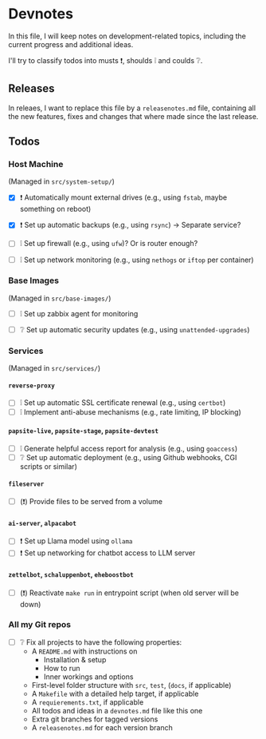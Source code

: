 
# Devnotes

In this file, I will keep notes on development-related topics, including the current progress and additional ideas.

I'll try to classify todos into musts ❗, shoulds ❕ and coulds ❔.


## Releases

In releaes, I want to replace this file by a `releasenotes.md` file, containing all the new features, fixes and changes that where made since the last release.


## Todos

### Host Machine

(Managed in `src/system-setup/`)

- [x] ❗ Automatically mount external drives (e.g., using `fstab`, maybe something on reboot)
- [x] ❗ Set up automatic backups (e.g., using `rsync`) → Separate service?
- [ ] ❕ Set up firewall (e.g., using `ufw`)? Or is router enough?
- [ ] ❕ Set up network monitoring (e.g., using `nethogs` or `iftop` per container)


### Base Images

(Managed in `src/base-images/`)

- [ ] ❕ Set up zabbix agent for monitoring
- [ ] ❔ Set up automatic security updates (e.g., using `unattended-upgrades`)


### Services

(Managed in `src/services/`)

#### `reverse-proxy`

- [ ] ❕ Set up automatic SSL certificate renewal (e.g., using `certbot`)
- [ ] ❕ Implement anti-abuse mechanisms (e.g., rate limiting, IP blocking)

#### `papsite-live`, `papsite-stage`, `papsite-devtest`

- [ ] ❕ Generate helpful access report for analysis (e.g., using `goaccess`)
- [ ] ❔ Set up automatic deployment (e.g., using Github webhooks, CGI scripts or similar)

#### `fileserver`

- [ ] (❗) Provide files to be served from a volume

#### `ai-server`, `alpacabot`

- [ ] ❗ Set up Llama model using `ollama`
- [ ] ❗ Set up networking for chatbot access to LLM server

#### `zettelbot`, `schaluppenbot`, `eheboostbot`

- [ ] (❗) Reactivate `make run` in entrypoint script (when old server will be down)


### All my Git repos

- [ ] ❔ Fix all projects to have the following properties:
  - A `README.md` with instructions on
    - Installation & setup
    - How to run
    - Inner workings and options
  - First-level folder structure with `src`, `test`, (`docs`, if applicable)
  - A `Makefile` with a detailed help target, if applicable
  - A `requierements.txt`, if applicable
  - All todos and ideas in a `devnotes.md` file like this one
  - Extra git branches for tagged versions
  - A `releasenotes.md` for each version branch

